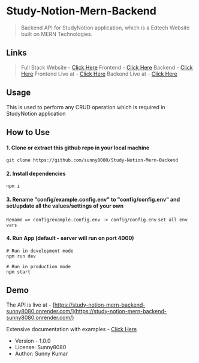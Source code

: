 # Study-Notion-Mern-Backend

> Backend API for StudyNotion application, which is a Edtech Website built on MERN Technologies.

## Links

> Full Stack Website - [Click Here](https://github.com/sunny8080/Study-Notion-Mern)
> Frontend - [Click Here](https://github.com/sunny8080/Study-Notion-Mern-Frontend/)
> Backend - [Click Here](https://github.com/sunny8080/Study-Notion-Mern-Backend/)
> Frontend Live at - [Click Here](https://study-notion-mern-sunny8080.netlify.app/)
> Backend Live at - [Click Here](https://study-notion-mern-backend-sunny8080.onrender.com/)

## Usage

This is used to perform any CRUD operation which is required in StudyNotion application

## How to Use

#### 1. Clone or extract this github repo in your local machine

`git clone https://github.com/sunny8080/Study-Notion-Mern-Backend`

#### 2. Install dependencies

`npm i`

#### 3. Rename "config/example.config.env" to "config/config.env" and set/update all the values/settings of your own

`Rename => config/example.config.env -> config/config.env`
`set all env vars`

#### 4. Run App (default - server will run on port 4000)

```
# Run in development mode
npm run dev

# Run in production mode
npm start
```

## Demo

The API is live at - [https://study-notion-mern-backend-sunny8080.onrender.com/](https://study-notion-mern-backend-sunny8080.onrender.com/)

Extensive documentation with examples - [Click Here](https://documenter.getpostman.com/view/19721099/2s9YJjSf9i)

- Version - 1.0.0
- License: Sunny8080
- Author: Sunny Kumar
